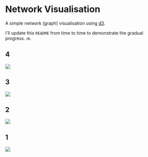 # Network Visualisation 
A simple network (graph) visualisation using [d3](https://github.com/d3/d3).

I'll update this `README` from time to time to demonstrate the gradual progress. 🔜

## 4
<kbd><img src="https://i.imgur.com/9qTjUHH.gif"/><kbd>

## 3
<kbd><img src="https://i.imgur.com/9945tmZ.gif"/><kbd>

## 2
<kbd><img src="https://i.imgur.com/5n1XDTr.gif"/><kbd>
  
## 1
<kbd><img src="https://i.imgur.com/3CzhIHX.png"/><kbd>
